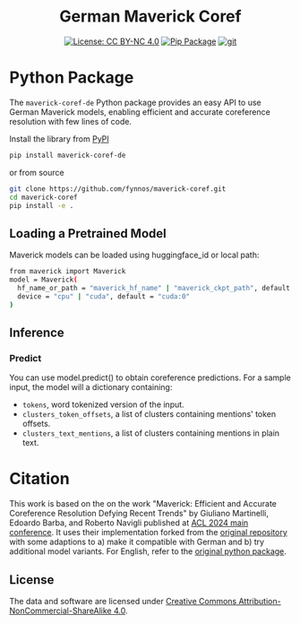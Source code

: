 <h1 align="center">
  German Maverick Coref
</h1>
<div align="center">


[![License: CC BY-NC 4.0](https://img.shields.io/badge/License-CC%20BY--NC%204.0-green.svg)](https://creativecommons.org/licenses/by-nc/4.0/)
[![Pip Package](https://img.shields.io/badge/🐍%20Python%20package-blue)](https://pypi.org/project/maverick-coref-de/)
[![git](https://img.shields.io/badge/Git%20Repo%20-yellow.svg)](https://github.com/fynnos/maverick-coref)
</div>


# Python Package
The `maverick-coref-de` Python package provides an easy API to use German Maverick models, enabling efficient and accurate coreference resolution with few lines of code.

Install the library from [PyPI](https://pypi.org/project/maverick-coref-de/)

```bash
pip install maverick-coref-de
```
or from source 

```bash
git clone https://github.com/fynnos/maverick-coref.git
cd maverick-coref
pip install -e .
```

## Loading a Pretrained Model
Maverick models can be loaded using huggingface_id or local path:
```bash
from maverick import Maverick
model = Maverick(
  hf_name_or_path = "maverick_hf_name" | "maverick_ckpt_path", default = "fynnos/maverick-mes-de10"
  device = "cpu" | "cuda", default = "cuda:0"
)
```
## Inference

### Predict
You can use model.predict() to obtain coreference predictions.
For a sample input, the model will a dictionary containing:
- `tokens`, word tokenized version of the input.
- `clusters_token_offsets`, a list of clusters containing mentions' token offsets.
- `clusters_text_mentions`, a list of clusters containing mentions in plain text.


# Citation
This work is based on the on the work "Maverick: Efficient and Accurate Coreference Resolution Defying Recent Trends" by Giuliano Martinelli, Edoardo Barba, and Roberto Navigli published at [ACL 2024 main conference](https://aclanthology.org/2024.acl-long.722.pdf).
It uses their implementation forked from the [original repository](https://github.com/SapienzaNLP/maverick-coref) with some adaptions to a) make it compatible with German and b) try additional model variants.
For English, refer to the [original python package](https://pypi.org/project/maverick-coref/).


## License
The data and software are licensed under [Creative Commons Attribution-NonCommercial-ShareAlike 4.0](https://creativecommons.org/licenses/by-nc-sa/4.0/).


